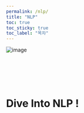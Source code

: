 ```yaml
---
permalink: /nlp/
title: "NLP"
toc: true
toc_sticky: true
toc_label: "목차"
---
```



![image](../../../image/nlp.png)

<br><br><br><br>


# Dive Into NLP ! 

